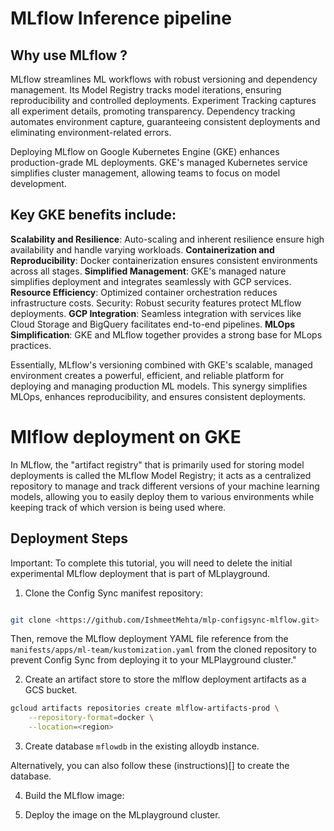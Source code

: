 # MLflow Inference pipeline

## Why use MLflow ?

MLflow streamlines ML workflows with robust versioning and dependency management. Its Model Registry tracks model iterations, ensuring reproducibility and controlled deployments. Experiment Tracking captures all experiment details, promoting transparency. Dependency tracking automates environment capture, guaranteeing consistent deployments and eliminating environment-related errors.

Deploying MLflow on Google Kubernetes Engine (GKE) enhances production-grade ML deployments. GKE's managed Kubernetes service simplifies cluster management, allowing teams to focus on model development.

## Key GKE benefits include:

**Scalability and Resilience**: Auto-scaling and inherent resilience ensure high availability and handle varying workloads.
**Containerization and Reproducibility**: Docker containerization ensures consistent environments across all stages.
**Simplified Management**: GKE's managed nature simplifies deployment and integrates seamlessly with GCP services.
**Resource Efficiency**: Optimized container orchestration reduces infrastructure costs.
Security: Robust security features protect MLflow deployments.
**GCP Integration**: Seamless integration with services like Cloud Storage and BigQuery facilitates end-to-end pipelines.
**MLOps Simplification**: GKE and MLflow together provides a strong base for MLops practices.

Essentially, MLflow's versioning combined with GKE's scalable, managed environment creates a powerful, efficient, and reliable platform for deploying and managing production ML models. This synergy simplifies MLOps, enhances reproducibility, and ensures consistent deployments.

# Mlflow deployment on GKE

In MLflow, the "artifact registry" that is primarily used for storing model
deployments is called the MLflow Model Registry; it acts as a centralized
repository to manage and track different versions of your machine learning
models, allowing you to easily deploy them to various environments while keeping
track of which version is being used where.

## Deployment Steps

Important: To complete this tutorial, you will need to delete the initial experimental MLflow deployment that is part of MLplayground.

1. Clone the Config Sync manifest repository:

```sh

git clone <https://github.com/IshmeetMehta/mlp-configsync-mlflow.git>
```

Then, remove the MLflow deployment YAML file reference from the `manifests/apps/ml-team/kustomization.yaml` from the cloned repository to prevent Config Sync from deploying it to your MLPlayground cluster."


2. Create an artifact store to store the mlflow deployment artifacts as a GCS bucket.

```sh
gcloud artifacts repositories create mlflow-artifacts-prod \
    --repository-format=docker \
    --location=<region>
```

3. Create database `mflowdb` in the existing alloydb instance.

Alternatively, you can also follow these (instructions)[] to create the database.

4. Build the MLflow image:




5. Deploy the image on the MLplayground cluster.